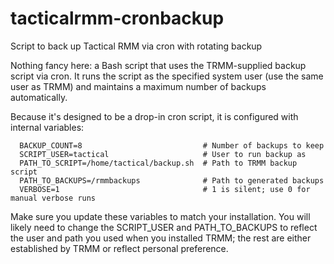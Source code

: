 # tacticalrmm-cronbackup
Script to back up Tactical RMM via cron with rotating backup

Nothing fancy here:  a Bash script that uses the TRMM-supplied backup script via cron.  It runs the script as the specified
system user (use the same user as TRMM) and maintains a maximum number of backups automatically.

Because it's designed to be a drop-in cron script, it is configured with internal variables:
```
  BACKUP_COUNT=8                           # Number of backups to keep
  SCRIPT_USER=tactical                     # User to run backup as
  PATH_TO_SCRIPT=/home/tactical/backup.sh  # Path to TRMM backup script
  PATH_TO_BACKUPS=/rmmbackups              # Path to generated backups
  VERBOSE=1                                # 1 is silent; use 0 for manual verbose runs
```
Make sure you update these variables to match your installation.  You will likely need to change the SCRIPT_USER and
PATH_TO_BACKUPS to reflect the user and path you used when you installed TRMM;  the rest are either established by TRMM
or reflect personal preference.
